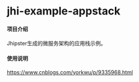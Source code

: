 # jhi-example-appstack

#### 项目介绍
Jhipster生成的微服务架构的应用栈示例。

#### 使用说明

<a href="https://www.cnblogs.com/yorkwu/p/9335968.html" target="_blank">https://www.cnblogs.com/yorkwu/p/9335968.html</a>
